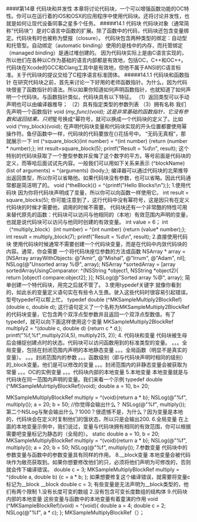 ####第14章 代码块和并发性
本章将讨论代码块，一个可以增强函数功能的OC特性。你可以在运行着的iOS和OSX的应用程序中使用代码块。还将讨论并发性，也就是如何让现代设备同事之星多个任务。
#####14.1 代码块
代码块对象（通常简称”代码块“）是对C语言中函数的扩展。除了函数中的代码，代码块还包含变量绑定。代码块有时也被称为壁报（closure）。
代码块包含两种类型的绑定：自动型和托管型。自动绑定（automatic binding）使用的是栈中的内存，而托管绑定（managed binding）是通过堆创建的。
因为代码块实际上是由C语言实现的，所以他们在各种以C作为基础的语言内部都是有效地，包括OC，C++和OC++。
代码块在Xcode的GCC和Clang工具中是有效地，但他不属于ANSI的C语言标准。关于代码块的提议交给了C程序语言标准团体。
#####14.1.1 代码块和函数指针
在研究代码块之前，首先来讨论一下好用的老师函数指针。为什么，因为代码块借鉴了函数指针的语法。所以如果你知道如何声明函数指针，也就知道了如何声明一个代码块。与函数指针类似，代码块具有以下特征。
（1）返回类型可以手动声明也可以由编译器推导；
（2）具有指定类型的参数列表
（3）拥有名称
我们先声明一个函数指针
void (*my_func)(void);
这是非常基础的函数指针，它没有参数和返回结果。只把*星号换成^幂符号，就可以换成一个代码块的定义了。比如
void (^my_block)(void);
在声明代码块变量和代码块实现的开头位置都要使用幂操作符。鱼仔函数中一样，代码块的代码要放在{}花括号中。
“无码无真相”，那就展示一下
int (^square_block)(int number) = 
^(int number) {return (number * number);};
int result=square_block(5);
printf("Result = %d\n", result);
这个特别的代码块获取了一个整型参数并反悔了这个数字的平方。等号前面是代码块的定义，而等哈后面试试先内容。一般我们可以用如下关系来表示
<returntype> (^blockName)(list of arguments) = ^(arguments) {body;};
编译器可以通过代码块的北荣推导出返回类型，所以你可以省略他。如果代码块没有参数，也可以省略。因此代码通常都是简洁明了的。
void (^theBlock)() = ^{printf("Hello Blocks!\n");};
1.使用代码块
因为你将代码块声明成了变量，所以你可以向函数一样使用它。
int result = square_blocks(5);
你可能注意到了，这行代码中没有幂符号，这是因只有在定义代码块的时候才需要他，调用的时候不需要。
代码块还有一个非常酷的特性可用来替代原先的函数：代码块可以访问与他相同的（本地）有效范围内声明的变量，也就是说代码块可以访问与他同时创建的有效变量。
int value = 6；
int （^multiply_block）(int number) = ^(int number)
{return (value* number);};
int result = multiply_block(7);
printf("Result = %d\n", result);
2.直接使用代码块
使用代码块时候通常不需要创建一个代码块变量，而是在代码中内敛代码块的内容。通常，你会需要 一个将代码块座位参数的方法或函数
NSArray * array = [NSArray arrayWithObjects:
@"Amir", @"Mishal", @"Irrum", @"Adam", nil];
NSLog(@"Unsorted array %@", array);
NSArray *sortedArray = [array sortedArrayUsingComparator: ^(NSString *object1, NSString *object2){
return [object1 compare:object2];
}];
NSLog(@"Sorted array %@", array);
简单创建一个特代码块，用完之后就不管了。
3.使用typedef关键字
就像你看到的，如此长的变量定义语句实在有些令人生畏。驶入这些代码时很容易引起错误。型号typedef可以帮上忙。
typedef double (^MKSampleMultiply2BlockRef)(double c, double d);
这行语句定义了一个名称为MKSampleMultiply2BlockRef的代码块变量，它包含两个双浮点型参数并且返回一个双浮点型数值。有了typedef，就可以向下面这样使用这个变量
MKSampleMultiply2BlockRef multiply2 = ^(double c, double d)
{return c * d;};
printf("%f,%f",multiply2(4,5), multiply2(5, 2));
4. 代码块和变量
代码块被生母后会捕捉创建点时的状态。代码块可以访问函数用到的标准类型的变量。
。。。全局变量，包括在封闭范围内声明的本地静态变量
。。。全局函数（明显不是真实的变量）。
。。。封闭范围内的参数
。。。函数级别（即与代码块声明时相同的级别）的_block变量。他们是可以修改的变量
。。。封闭范围内的非静态变量会被获取为常量
。。。OC的实例变量
。。。代码块内部的本地变量
5.本地变量
本地变量就是与代码块在同一范围内声明的变量。我们来看一个示例
typedef double (^MKSampleMulrtiplyBlockRef)(void);
double a = 10, b= 20;

MKSampleMultiplyBlockRef multiply = ^(void){return a * b};
NSLog(@"%f", multiply());
a = 20;
b = 50;
//你觉得会输出什么？
NSLog(@"%f", multiply());
第二个NSLog与聚会输出什么？1000？很遗憾不是，为什么？因为变量是本地的，代码块会在定义时复制他们的饿状态，所以只是会输出200.
6.全局变量
在上面的本地变量示例中，我们说过，变量与代码块拥有相同的有效范围，你可以根据需要吧变量标记为静态的（全局的）。
static double a = 10, b = 20;
MKSampleMultiplyBlockRef multiply = ^(void){return a * b};
NSLog(@"%f", multiply());
a = 20;
b = 50;
NSLog(@"%f", multiply());
7.参数变量
代码块中的参数变量与函数中的参数变量具有同样的作用。
8.__block变量
本地变量会被代码块作为敞亮获取到。如果你想要修改他们的只，必须将他们声明为可修改的，否则就会传下编译错误。
double c = 3;
MKSampleMultiplyBlockRef multiply = ^(double a, double b) 
{c = a * b; };
如果想要修复这个编译错误，就需要将变量c标记为__block
__block double c = 3;
有些变量是无法声明为__block类型的，他们有两个限制
1.没有长度可变的数组
2.没有包含可变长度数组的结构体
9.代码块内部的本地变量
这些变量与函数中的本地变量有着童演的作用
void (^MKSampleBlockRef)(void) = ^(void){
double a = 4;
double c = 2;
NSLog(@"%f", a * c);
};
MKSampleMultiplyBlockRef（）；
